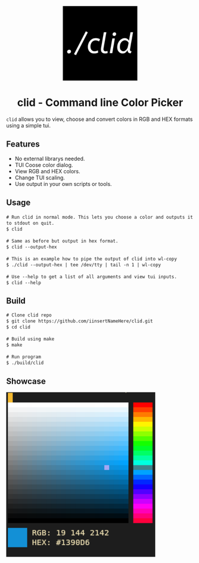 <div align="center">
    <img src="img/logo.svg" width="200px">
    <h1>clid - Command line Color Picker</h1>
</div>

`clid` allows you to view, choose and convert colors in RGB and HEX formats using a simple tui.

## Features
- No external librarys needed.
- TUI Coose color dialog.
- View RGB and HEX colors.
- Change TUI scaling.
- Use output in your own scripts or tools.

## Usage

```shell
# Run clid in normal mode. This lets you choose a color and outputs it to stdout on quit.
$ clid

# Same as before but output in hex format.
$ clid --output-hex

# This is an example how to pipe the output of clid into wl-copy
$ ./clid --output-hex | tee /dev/tty | tail -n 1 | wl-copy

# Use --help to get a list of all arguments and view tui inputs.
$ clid --help
```

## Build
```shell
# Clone clid repo
$ git clone https://github.com/iinsertNameHere/clid.git
$ cd clid

# Build using make
$ make

# Run program
$ ./build/clid
```

## Showcase
<img src="img/screenshot.png" width="400">